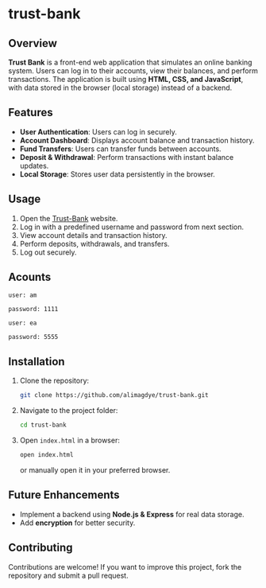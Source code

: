 # trust-bank

## Overview
**Trust Bank** is a front-end web application that simulates an online banking system. Users can log in to their accounts, view their balances, and perform transactions. The application is built using **HTML, CSS, and JavaScript**, with data stored in the browser (local storage) instead of a backend.

## Features
- **User Authentication**: Users can log in securely.
- **Account Dashboard**: Displays account balance and transaction history.
- **Fund Transfers**: Users can transfer funds between accounts.
- **Deposit & Withdrawal**: Perform transactions with instant balance updates.
- **Local Storage**: Stores user data persistently in the browser.

## Usage
1. Open the [Trust-Bank](https://alimagdye.github.io/trust-bank/) website.
2. Log in with a predefined username and password from next section.
3. View account details and transaction history.
4. Perform deposits, withdrawals, and transfers.
5. Log out securely.

## Acounts
```
user: am

password: 1111

user: ea

password: 5555
```

## Installation
1. Clone the repository:
   ```sh
   git clone https://github.com/alimagdye/trust-bank.git
   ```
2. Navigate to the project folder:
   ```sh
   cd trust-bank
   ```
3. Open `index.html` in a browser:
   ```sh
   open index.html
   ```
   or manually open it in your preferred browser.


## Future Enhancements
- Implement a backend using **Node.js & Express** for real data storage.
- Add **encryption** for better security.

## Contributing
Contributions are welcome! If you want to improve this project, fork the repository and submit a pull request.
